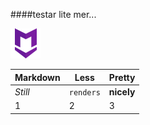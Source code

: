 ####testar lite mer...

![alt text](https://github.com/adam-p/markdown-here/raw/master/src/common/images/icon48.png "Logo Title Text 1")

Markdown | Less | Pretty
--- | --- | ---
*Still* | `renders` | **nicely**
1 | 2 | 3
